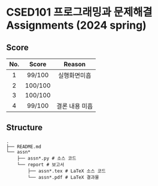 # CSED101 프로그래밍과 문제해결 Assignments (2024 spring)

## Score

| No. | Score | Reason |
|:---:|:---:|:---:|
| 1 | 99/100 | 실행화면미흡 |
| 2 | 100/100 | |
| 3 | 100/100 | |
| 4 | 99/100 | 결론 내용 미흡 |

## Structure

```
.
├── README.md
└── assn*
    ├── assn*.py # 소스 코드
    └── report # 보고서
        ├── assn*.tex # LaTeX 소스 코드
        └── assn*.pdf # LaTeX 결과물
```
